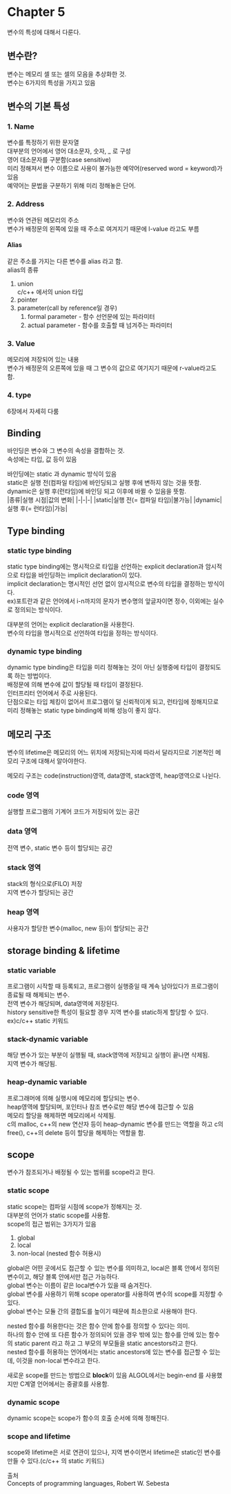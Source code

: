 # Chapter 5
변수의 특성에 대해서 다룬다.  
## 변수란?
변수는 메모리 셀 또는 셀의 모음을 추상화한 것.  
변수는 6가지의 특성을 가지고 있음

## 변수의 기본 특성
### 1. Name
변수를 특정하기 위한 문자열  
대부분의 언어에서 영어 대소문자, 숫자, _ 로 구성  
영어 대소문자를 구분함(case sensitive)  
미리 정해져서 변수 이름으로 사용이 불가능한 예약어(reserved word = keyword)가 있음  
예약어는 문법을 구분하기 위해 미리 정해놓은 단어.  

### 2. Address
변수와 연관된 메모리의 주소  
변수가 배정문의 왼쪽에 있을 때 주소로 여겨지기 때문에 l-value 라고도 부름  

#### Alias
같은 주소를 가지는 다른 변수를 alias 라고 함.  
alias의 종류  
1. union  
   c/c++ 에서의 union 타입
2. pointer
3. parameter(call by reference일 경우)  
   1. formal parameter - 함수 선언문에 있는 파라미터  
   2. actual parameter - 함수를 호출할 때 넘겨주는 파라미터  

### 3. Value
메모리에 저장되어 있는 내용  
변수가 배정문의 오른쪽에 있을 때 그 변수의 값으로 여기지기 때문에 r-value라고도 함.  

### 4. type 
6장에서 자세히 다룸

## Binding
바인딩은 변수와 그 변수의 속성을 결합하는 것.  
속성에는 타입, 값 등이 있음

바인딩에는 static 과 dynamic 방식이 있음  
static은 실행 전(컴파일 타임)에 바인딩되고 실행 후에 변하지 않는 것을 뜻함.  
dynamic은 실행 후(런타임)에 바인딩 되고 이후에 바뀔 수 있음을 뜻함.  
|종류|실행 시점|값의 변화|
|-|-|-|
|static|실행 전(= 컴파일 타임)|불가능|
|dynamic|실행 후(= 런타임)|가능|

## Type binding
### static type binding
static type binding에는 명시적으로 타입을 선언하는 explicit declaration과 암시적으로 타입을 바인딩하는 implicit declaration이 있다.  
implicit declaration는 명시적인 선언 없이 암시적으로 변수의 타입을 결정하는 방식이다.  
ex)포트란과 같은 언어에서 i-n까지의 문자가 변수명의 앞글자이면 정수, 이외에는 실수로 정의되는 방식이다.  

대부분의 언어는 explicit declaration을 사용한다.  
변수의 타입을 명시적으로 선언하여 타입을 정하는 방식이다.  

### dynamic type binding
dynamic type binding은 타입을 미리 정해놓는 것이 아닌 실행중에 타입이 결정되도록 하는 방법이다.  
배정문에 의해 변수에 값이 할당될 때 타입이 결정된다.  
인터프리터 언어에서 주로 사용된다.  
단점으로는 타입 체킹이 없어서 프로그램이 덜 신뢰적이게 되고, 런타임에 정해지므로 미리 정해놓는 static type binding에 비해 성능이 좋지 않다.  

## 메모리 구조
변수의 lifetime은 메모리의 어느 위치에 저장되는지에 따라서 달라지므로 기본적인 메모리 구조에 대해서 알아야한다.  

메모리 구조는 code(instruction)영역, data영역, stack영역, heap영역으로 나뉜다.  

### code 영역
실행할 프로그램의 기계어 코드가 저장되어 있는 공간

### data 영역
전역 변수, static 변수 등이 할당되는 공간

### stack 영역
stack의 형식으로(FILO) 저장  
지역 변수가 할당되는 공간

### heap 영역
사용자가 할당한 변수(malloc, new 등)이 할당되는 공간

## storage binding & lifetime
### static variable
프로그램이 시작할 때 등록되고, 프로그램이 실행중일 때 계속 남아있다가 프로그램이 종료될 때 해제되는 변수.  
전역 변수가 해당되며, data영역에 저장된다.  
history sensitive한 특성이 필요할 경우 지역 변수를 static하게 할당할 수 있다. ex)c/c++ static 키워드  

### stack-dynamic variable
해당 변수가 있는 부분이 실행될 때, stack영역에 저장되고 실행이 끝나면 삭제됨.  
지역 변수가 해당됨.  

### heap-dynamic variable
프로그래머에 의해 실행시에 메모리에 할당되는 변수.  
heap영역에 할당되며, 포인터나 참조 변수로만 해당 변수에 접근할 수 있음  
메모리 할당을 해제하면 메모리에서 삭제됨.  
c의 malloc, c++의 new 연산자 등이 heap-dynamic 변수를 만드는 역할을 하고 c의 free(), c++의 delete 등이 할당을 해제하는 역할을 함. 

## scope
변수가 참조되거나 배정될 수 있는 범위를 scope라고 한다.  

### static scope
static scope는 컴파일 시점에 scope가 정해지는 것.  
대부분의 언어가 static scope를 사용함.  
scope의 접근 범위는 3가지가 있음
1. global
2. local
3. non-local (nested 함수 허용시)

global은 어떤 곳에서도 접근할 수 있는 변수를 의미하고, local은 블록 안에서 정의된 변수이고, 해당 블록 안에서만 접근 가능하다.  
global 변수는 이름이 같은 local변수가 있을 때 숨겨진다.  
global 변수를 사용하기 위해 scope operator를 사용하여 변수의 scope를 지정할 수 있다.  
global 변수는 모듈 간의 결합도를 높이기 때문에 최소한으로 사용해야 한다.  

nested 함수를 허용한다는 것은 함수 안에 함수를 정의할 수 있다는 의미.  
하나의 함수 안에 또 다른 함수가 정의되어 있을 경우 밖에 있는 함수를 안에 있는 함수의 static parent 라고 하고 그 부모의 부모들을 static ancestors라고 한다.  
nested 함수를 허용하는 언어에서는 static ancestors에 있는 변수를 접근할 수 있는데, 이것을 non-local 변수라고 한다.   

새로운 scope를 만드는 방법으로 **block**이 있음
ALGOL에서는 begin-end 를 사용했지만 C계열 언어에서는 중괄호를 사용함.  

### dynamic scope
dynamic scope는 scope가 함수의 호출 순서에 의해 정해진다.  

### scope and lifetime
scope와 lifetime은 서로 연관이 있으나, 지역 변수이면서 lifetime은 static인 변수를 만들 수 있다.(c/c++ 의 static 키워드)





 















출처  
Concepts of programming languages, Robert W. Sebesta
